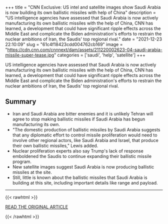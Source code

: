 +++
title = "CNN Exclusive: US intel and satellite images show Saudi Arabia is now building its own ballistic missiles with help of China"
description = "US intelligence agencies have assessed that Saudi Arabia is now actively manufacturing its own ballistic missiles with the help of China, CNN has learned, a development that could have significant ripple effects across the Middle East and complicate the Biden administration's efforts to restrain the nuclear ambitions of Iran, the Saudis' top regional rival."
date = "2021-12-23 22:10:09"
slug = "61c4f18423cdd004762cb169"
image = "https://cdn.cnn.com/cnnnext/dam/assets/211220002623-04-saudi-arabia-missile-super-tease.jpg"
categories = ['saudi', 'help', 'satellite']
+++

US intelligence agencies have assessed that Saudi Arabia is now actively manufacturing its own ballistic missiles with the help of China, CNN has learned, a development that could have significant ripple effects across the Middle East and complicate the Biden administration's efforts to restrain the nuclear ambitions of Iran, the Saudis' top regional rival.

## Summary

- Iran and Saudi Arabia are bitter enemies and it is unlikely Tehran will agree to stop making ballistic missiles if Saudi Arabia has begun manufacturing its own.
- "The domestic production of ballistic missiles by Saudi Arabia suggests that any diplomatic effort to control missile proliferation would need to involve other regional actors, like Saudi Arabia and Israel, that produce their own ballistic missiles," Lewis added.
- Nuclear proliferation experts also say Trump's lack of response emboldened the Saudis to continue expanding their ballistic missile program.
- New satellite images suggest Saudi Arabia is now producing ballistic missiles at the site.
- Still, little is known about the ballistic missiles that Saudi Arabia is building at this site, including important details like range and payload.

---

{{< rawhtml >}}
  <p class="article-category">
    <a target="_blank" href="https://www.cnn.com/2021/12/23/politics/saudi-ballistic-missiles-china/index.html">READ THE ORIGINAL ARTICLE</a>
  </p>
{{< /rawhtml >}}
